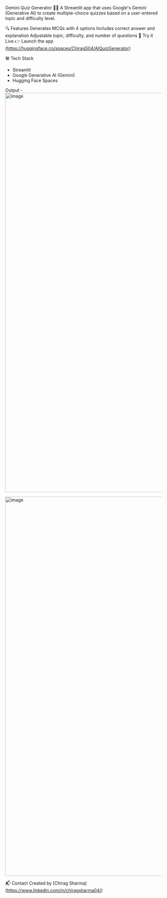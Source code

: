 Gemini Quiz Generator 🧠✨
A Streamlit app that uses Google's Gemini (Generative AI) to create multiple-choice quizzes based on a user-entered topic and difficulty level.

🔍 Features
Generates MCQs with 4 options
Includes correct answer and explanation
Adjustable topic, difficulty, and number of questions
🚀 Try it Live
👉 Launch the app (https://huggingface.co/spaces/ChiragS04/AIQuizGenerator)

🛠️ Tech Stack
- Streamlit
- Google Generative AI (Gemini)
- Hugging Face Spaces

Output - 
<img width="1279" alt="image" src="https://github.com/user-attachments/assets/8eaa7ee8-23f9-4be6-93ee-27b9d59c8be4" />

<img width="1214" alt="image" src="https://github.com/user-attachments/assets/0412cf0b-87e1-4130-accf-3657c8b342bf" />




📬 Contact
Created by [Chirag Sharma] (https://www.linkedin.com/in/chiragsharma04/)
